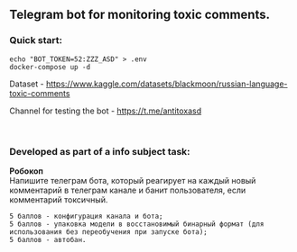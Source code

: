 <h2>Telegram bot for monitoring toxic comments.</h2>

<h3>Quick start:</h3>

```
echo "BOT_TOKEN=52:ZZZ_ASD" > .env
docker-compose up -d    
```


Dataset - https://www.kaggle.com/datasets/blackmoon/russian-language-toxic-comments

Сhannel for testing the bot - https://t.me/antitoxasd


<br>
<h3>Developed as part of a info subject task:</h3>
    <b>Робокоп</b><br>
    Напишите телеграм бота, который реагирует на каждый новый комментарий в телеграм канале и банит пользователя, если комментарий токсичный.

    5 баллов - конфигурация канала и бота;
    5 баллов - упаковка модели в восстановимый бинарный формат (для использования без переобучения при запуске бота);
    5 баллов - автобан.